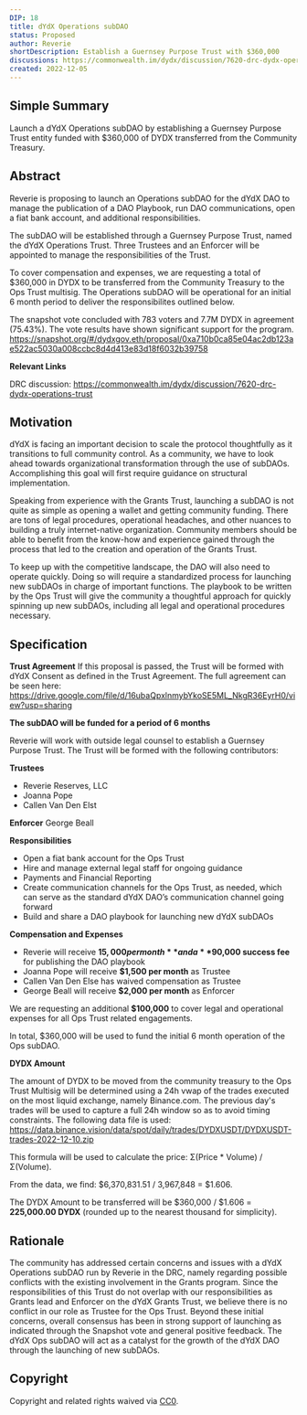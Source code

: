 ```yaml
---
DIP: 18
title: dYdX Operations subDAO
status: Proposed
author: Reverie
shortDescription: Establish a Guernsey Purpose Trust with $360,000
discussions: https://commonwealth.im/dydx/discussion/7620-drc-dydx-operations-trust
created: 2022-12-05
---
```


## Simple Summary

Launch a dYdX Operations subDAO by establishing a Guernsey Purpose Trust entity funded with $360,000 of DYDX transferred from the Community Treasury.

## Abstract

Reverie is proposing to launch an Operations subDAO for the dYdX DAO to manage the publication of a DAO Playbook, run DAO communications, open a fiat bank account, and additional responsibilities.

The subDAO will be established through a Guernsey Purpose Trust, named the dYdX Operations Trust. Three Trustees and an Enforcer will be appointed to manage the responsibilities of the Trust.

To cover compensation and expenses, we are requesting a total of $360,000 in DYDX to be transferred from the Community Treasury to the Ops Trust multisig.
The Operations subDAO will be operational for an initial 6 month period to deliver the responsibilites outlined below.

The snapshot vote concluded with 783 voters and 7.7M DYDX in agreement (75.43%). The vote results have shown significant support for the program.
https://snapshot.org/#/dydxgov.eth/proposal/0xa710b0ca85e04ac2db123ae522ac5030a008ccbc8d4d413e83d18f6032b39758

**Relevant Links**

DRC discussion: https://commonwealth.im/dydx/discussion/7620-drc-dydx-operations-trust

## Motivation

dYdX is facing an important decision to scale the protocol thoughtfully as it transitions to full community control. As a community, we have to look ahead towards organizational transformation through the use of subDAOs. Accomplishing this goal will first require guidance on structural implementation.

Speaking from experience with the Grants Trust, launching a subDAO is not quite as simple as opening a wallet and getting community funding. There are tons of legal procedures, operational headaches, and other nuances to building a truly internet-native organization. Community members should be able to benefit from the know-how and experience gained through the process that led to the creation and operation of the Grants Trust.

To keep up with the competitive landscape, the DAO will also need to operate quickly. Doing so will require a standardized process for launching new subDAOs in charge of important functions. The playbook to be written by the Ops Trust will give the community a thoughtful approach for quickly spinning up new subDAOs, including all legal and operational procedures necessary.

## Specification

**Trust Agreement**
If this proposal is passed, the Trust will be formed with dYdX Consent as defined in the Trust Agreement. The full agreement can be seen here:
https://drive.google.com/file/d/16ubaQpxlnmybYkoSE5ML_NkgR36EyrH0/view?usp=sharing

**The subDAO will be funded for a period of 6 months**

Reverie will work with outside legal counsel to establish a Guernsey Purpose Trust. The Trust will be formed with the following contributors:

**Trustees**
- Reverie Reserves, LLC
- Joanna Pope
- Callen Van Den Elst

**Enforcer**
George Beall

**Responsibilities**
- Open a fiat bank account for the Ops Trust
- Hire and manage external legal staff for ongoing guidance
- Payments and Financial Reporting
- Create communication channels for the Ops Trust, as needed, which can serve as the standard dYdX DAO’s communication channel going forward
- Build and share a DAO playbook for launching new dYdX subDAOs

**Compensation and Expenses**
- Reverie will receive **$15,000 per month** and a **$90,000 success fee** for publishing the DAO playbook
- Joanna Pope will receive **$1,500 per month** as Trustee
- Callen Van Den Else has waived compensation as Trustee
- George Beall will receive **$2,000 per month** as Enforcer

We are requesting an additional **$100,000** to cover legal and operational expenses for all Ops Trust related engagements.

In total, $360,000 will be used to fund the initial 6 month operation of the Ops subDAO.

**DYDX Amount**

The amount of DYDX to be moved from the community treasury to the Ops Trust Multisig will be determined using a 24h vwap of the trades executed on the most liquid exchange, namely Binance.com. The previous day's trades will be used to capture a full 24h window so as to avoid timing constraints. The following data file is used: https://data.binance.vision/data/spot/daily/trades/DYDXUSDT/DYDXUSDT-trades-2022-12-10.zip

This formula will be used to calculate the price: Σ(Price * Volume) / Σ(Volume).

From the data, we find: $6,370,831.51 / 3,967,848 = $1.606.

The DYDX Amount to be transferred will be $360,000 / $1.606 = **225,000.00 DYDX** (rounded up to the nearest thousand for simplicity).


## Rationale

The community has addressed certain concerns and issues with a dYdX Operations subDAO run by Reverie in the DRC, namely regarding possible conflicts with the existing involvement in the Grants program. Since the responsibilities of this Trust do not overlap with our responsibilities as Grants lead and Enforcer on the dYdX Grants Trust, we believe there is no conflict in our role as Trustee for the Ops Trust. Beyond these initial concerns, overall consensus has been in strong support of launching as indicated through the Snapshot vote and general positive feedback. The dYdX Ops subDAO will act as a catalyst for the growth of the dYdX DAO through the launching of new subDAOs.


## Copyright

Copyright and related rights waived via [CC0](https://creativecommons.org/publicdomain/zero/1.0/).

